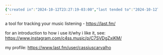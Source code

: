 ```yaml
---
{"created in":"2024-10-12T23:27:19-03:00","last tended to":"2024-10-12T23:28:25-03:00","tags":["tool","music","quantifiedself","🌲"],"dg-publish":true,"notestage":["🌲"],"permalink":"/projects-and-tools/tools/music/last-fm/","dgPassFrontmatter":true,"created":"2024-10-12T23:27:19.460-03:00","updated":"2024-10-12T23:38:47.006-03:00"}
---
```


a tool for tracking your music listening - https://last.fm/

for an introduction to how i use it/why i like it, see: https://www.instagram.com/c4ss.music/p/C7SVDgZxiKM/

my profile: https://www.last.fm/user/cassiuscarvalho